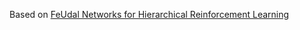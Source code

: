 Based on [FeUdal Networks for Hierarchical Reinforcement Learning](https://arxiv.org/pdf/1703.01161.pdf)
